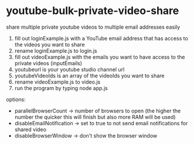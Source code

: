 # youtube-bulk-private-video-share
share multiple private youtube videos to multiple email addresses easily

1) fill out loginExample.js with a YouTube email address that has access to the videos you want to share
2) rename loginExample.js to login.js
3) fill out videoExample.js with the emails you want to have access to the private videos (inputEmails)
4) youtubeurl is your youtube studio channel url
5) youtubeVideoIds is an array of the videoIds you want to share
6) rename videoExample.js to video.js
7) run the program by typing node app.js

options:
* parallelBrowserCount -> number of browsers to open (the higher the number the quicker this will finish but also more RAM will be used)
* disableEmailNotification -> set to true to not send email notifications for shared video
* disableBrowserWindow -> don't show the browser window 
